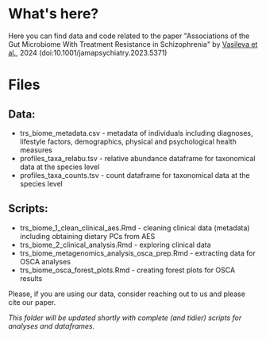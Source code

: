 

# What's here?
Here you can find data and code related to the paper 
"Associations of the Gut Microbiome With Treatment Resistance in Schizophrenia" 
by [Vasileva et al.](https://jamanetwork.com/journals/jamapsychiatry/article-abstract/2814638), 2024 (doi:10.1001/jamapsychiatry.2023.5371) 

# Files
## Data: 
* trs_biome_metadata.csv - metadata of individuals including diagnoses, lifestyle factors, demographics, physical and psychological health measures
* profiles_taxa_relabu.tsv - relative abundance dataframe for taxonomical data at the species level
* profiles_taxa_counts.tsv - count dataframe for taxonomical data at the species level

## Scripts:
* trs_biome_1_clean_clinical_aes.Rmd - cleaning clinical data (metadata) including obtaining dietary PCs from AES
* trs_biome_2_clinical_analysis.Rmd - exploring clinical data
* trs_biome_metagenomics_analysis_osca_prep.Rmd - extracting data for OSCA analyses
* trs_biome_osca_forest_plots.Rmd - creating forest plots for OSCA results

Please, if you are using our data, consider reaching out to us and please cite our paper. 

*This folder will be updated shortly with complete (and tidier) scripts for analyses and dataframes.*
